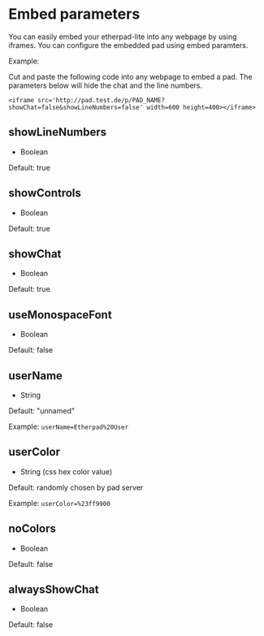 # Embed parameters
You can easily embed your etherpad-lite into any webpage by using iframes. You can configure the embedded pad using embed paramters.

Example:

Cut and paste the following code into any webpage to embed a pad. The parameters below will hide the chat and the line numbers.

```
<iframe src='http://pad.test.de/p/PAD_NAME?showChat=false&showLineNumbers=false' width=600 height=400></iframe>
```

## showLineNumbers
 * Boolean

Default: true

## showControls
 * Boolean

Default: true

## showChat
 * Boolean

Default: true

## useMonospaceFont
 * Boolean

Default: false

## userName
 * String

Default: "unnamed"

Example: `userName=Etherpad%20User`

## userColor
 * String (css hex color value)

Default: randomly chosen by pad server

Example: `userColor=%23ff9900`

## noColors
 * Boolean

Default: false

## alwaysShowChat
 * Boolean

Default: false
